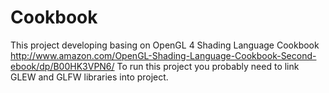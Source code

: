 # Cookbook

This project developing basing on OpenGL 4 Shading Language Cookbook http://www.amazon.com/OpenGL-Shading-Language-Cookbook-Second-ebook/dp/B00HK3VPN6/
To run this project you probably need to link GLEW and GLFW libraries into project.
